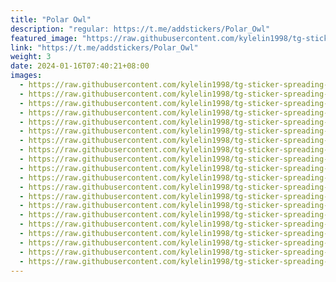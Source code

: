```yaml
---
title: "Polar Owl"
description: "regular: https://t.me/addstickers/Polar_Owl"
featured_image: "https://raw.githubusercontent.com/kylelin1998/tg-sticker-spreading-worldwide-images/main/img/9d2ae34a-60f4-447a-b022-859b2855e355.jpg"
link: "https://t.me/addstickers/Polar_Owl"
weight: 3
date: 2024-01-16T07:40:21+08:00
images:
  - https://raw.githubusercontent.com/kylelin1998/tg-sticker-spreading-worldwide-images/main/img/9d2ae34a-60f4-447a-b022-859b2855e355.jpg
  - https://raw.githubusercontent.com/kylelin1998/tg-sticker-spreading-worldwide-images/main/img/d2f7991f-e5fb-478c-91b7-c2c6aff6f1aa.jpg
  - https://raw.githubusercontent.com/kylelin1998/tg-sticker-spreading-worldwide-images/main/img/a6c0fd30-aa34-4fcc-91c5-a2ec159f3f48.jpg
  - https://raw.githubusercontent.com/kylelin1998/tg-sticker-spreading-worldwide-images/main/img/1ba1c050-03d7-4469-937a-ec07bc6cc28d.jpg
  - https://raw.githubusercontent.com/kylelin1998/tg-sticker-spreading-worldwide-images/main/img/ca80a547-d163-4691-8dbe-12d167e16954.jpg
  - https://raw.githubusercontent.com/kylelin1998/tg-sticker-spreading-worldwide-images/main/img/c606c0f5-bd05-4a22-bc2d-fa5c750da3fa.jpg
  - https://raw.githubusercontent.com/kylelin1998/tg-sticker-spreading-worldwide-images/main/img/ad680370-bcaa-4fcd-bd25-58ddad326c26.jpg
  - https://raw.githubusercontent.com/kylelin1998/tg-sticker-spreading-worldwide-images/main/img/1dff019e-5aed-42dd-b953-a7f83cc350b7.jpg
  - https://raw.githubusercontent.com/kylelin1998/tg-sticker-spreading-worldwide-images/main/img/07222360-9808-4bc6-80f9-7a51cbe59db4.jpg
  - https://raw.githubusercontent.com/kylelin1998/tg-sticker-spreading-worldwide-images/main/img/9140816d-81f4-499c-a1fa-bafb71af1da3.jpg
  - https://raw.githubusercontent.com/kylelin1998/tg-sticker-spreading-worldwide-images/main/img/401c94cc-b93b-419d-9644-e362c9b77a05.jpg
  - https://raw.githubusercontent.com/kylelin1998/tg-sticker-spreading-worldwide-images/main/img/f673efbd-a65b-49be-a32b-a2da076ee93b.jpg
  - https://raw.githubusercontent.com/kylelin1998/tg-sticker-spreading-worldwide-images/main/img/f5e877e8-0826-4b58-b9d1-ed784194737d.jpg
  - https://raw.githubusercontent.com/kylelin1998/tg-sticker-spreading-worldwide-images/main/img/c6e8a621-c1b7-44ff-be6a-352da8c767c5.jpg
  - https://raw.githubusercontent.com/kylelin1998/tg-sticker-spreading-worldwide-images/main/img/1f824483-b695-4cbb-9335-92f645bf852c.jpg
  - https://raw.githubusercontent.com/kylelin1998/tg-sticker-spreading-worldwide-images/main/img/1a934fca-b7f8-4dfd-a78b-358a127871e6.jpg
  - https://raw.githubusercontent.com/kylelin1998/tg-sticker-spreading-worldwide-images/main/img/cd153100-5dae-49e1-b4de-e1b172b0a649.jpg
  - https://raw.githubusercontent.com/kylelin1998/tg-sticker-spreading-worldwide-images/main/img/17a05df8-b3dd-4427-8afa-e41060f1a374.jpg
  - https://raw.githubusercontent.com/kylelin1998/tg-sticker-spreading-worldwide-images/main/img/54ec3a36-6eaa-4726-8c24-b7a26dbf6936.jpg
  - https://raw.githubusercontent.com/kylelin1998/tg-sticker-spreading-worldwide-images/main/img/03ebc019-51f3-4e61-a2c5-17d98ee0dd98.jpg
---
```

